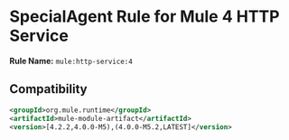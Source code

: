 # SpecialAgent Rule for Mule 4 HTTP Service

**Rule Name:** `mule:http-service:4`

## Compatibility

```xml
<groupId>org.mule.runtime</groupId>
<artifactId>mule-module-artifact</artifactId>
<version>[4.2.2,4.0.0-M5),(4.0.0-M5.2,LATEST]</version>
```